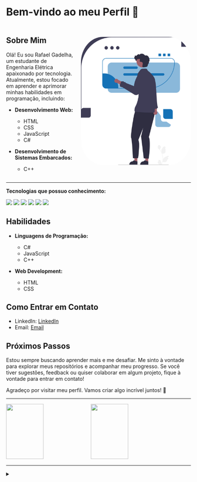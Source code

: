   # Bem-vindo ao meu Perfil 👋


<div style="display: flex; align-items: center;">
  <div>

  ## Sobre Mim

  Olá! Eu sou Rafael Gadelha, um estudante de Engenharia Elétrica apaixonado por tecnologia. Atualmente, estou focado em aprender e aprimorar minhas habilidades em programação, incluindo:

  - **Desenvolvimento Web:**
    - HTML
    - CSS
    - JavaScript
    - C#

  - **Desenvolvimento de Sistemas Embarcados:**
    - C++

</div>
  <img src="./Imgs/profile.svg" alt="pessoa-utilizando-quadro" width="300" style="margin-left: 20px; border-radius: 20%;">
</div>

  ---

  **Tecnologias que possuo conhecimento:**

  <div>
      <img src="https://img.shields.io/badge/HTML5-E34F26?style=for-the-badge&logo=html5&logoColor=white"/>
      <img src="https://img.shields.io/badge/CSS3-1572B6?style=for-the-badge&logo=css3&logoColor=white" />
      <img src="https://img.shields.io/badge/JavaScript-F7DF1E?style=for-the-badge&logo=javascript&logoColor=black" />
      <img src="https://img.shields.io/badge/.NET-1572B6?style=for-the-badge&logo=.NET&logoColor=white" />
      <img src="https://img.shields.io/badge/cSharp-1572B6?style=for-the-badge&logo=C#&logoColor=white" />
      <img src="https://img.shields.io/badge/PHP-777BB3?style=for-the-badge&logo=PHP&logoColor=white" />
  <div>
</div>


## Habilidades

- **Linguagens de Programação:**
  - C#
  - JavaScript
  - C++
 

- **Web Development:**
  - HTML
  - CSS

## Como Entrar em Contato

- LinkedIn: [LinkedIn](https://www.linkedin.com/in/rafaelmgadelha/)
- Email: [Email](mailto:gadellharafaell@gmail.com)

## Próximos Passos

Estou sempre buscando aprender mais e me desafiar. Me sinto à vontade para explorar meus repositórios e acompanhar meu progresso. Se você tiver sugestões, feedback ou quiser colaborar em algum projeto, fique à vontade para entrar em contato!

Agradeço por visitar meu perfil. Vamos criar algo incrível juntos! 🚀

---

<div>
    <img height="150em" width="45%" src="https://github-readme-stats.vercel.app/api/top-langs/?username=rafaelgadelha&layout=compact"/>
    <img height="150em" width="45%" src="https://github-readme-stats.vercel.app/api?username=rafaelgadelha&show_icons=true&theme=dark#gh-dark-mode-only" />
</div>

---

<details align="left">
  <summary></summary> 
 
  - Badges by <a href="https://shields.io/">shields.io</a><br>
  - GitHub Stats by <a href="https://github.com/anuraghazra/github-readme-stats">anuraghazra</a>
  - Developer vector created by <a href="https://undraw.co/illustrations">Undraw - www.undraw.co</a>

</details>



